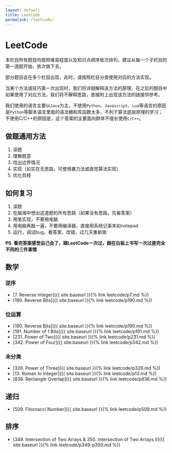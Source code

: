 ```yaml
---
layout: default
title: LeetCode
permalink: /leetcode/
---
```


# LeetCode

本栏目所有题目均按照难易程度以及知识点顺序依次排列，建议从每一个子栏目的第一道题开始，依次做下去。

部分题目会在多个栏目出现，此时，请按照栏目分类使用对应的方法实现。

当某个方法或技巧第一次出现时，我们将详细解释该方法的原理，在之后的题目中如果使用了对应方法，我们将不解释思路，直接附上出现该方法的链接供参考。

我们使用的语言主要以`Java`为主，不使用`Python`、`Javascript`、`Lua`等语言的原因是`Python`等脚本语言里面的语法糖和库函数太多，不利于算法底层原理的学习；不使用C/C++的原因是，这个答案的主要面向群体不擅长使用`C/C++`。


## 做题通用方法
1. 读题
2. 理解题意
3. 找出边界情况
4. 实现（如实在无思路，可使用暴力法或直觉算法实现）
5. 优化剪枝

## 如何复习
1. 读题
2. 在脑海中想出这道题的所有思路（如果没有思路，先看答案）
3. 用笔实现，不要用电脑
4. 用电脑再敲一遍，不要用编译器，直接用系统记事本如notepad
5. 运行，调试bug，看答案，改错，过几天重新做

**PS. 看完答案感觉自己会了，跟LeetCode一次过，跟在白板上书写一次过是完全不同的三件事情**


## 数学

### 逆序
- [7. Reverse Integer]({{ site.baseurl }}{% link leetcode/p7.md %})
- [190. Reverse Bits]({{ site.baseurl }}{% link leetcode/p190.md %})

### 位运算
- [190. Reverse Bits]({{ site.baseurl }}{% link leetcode/p190.md %})
- [191. Number of 1 Bits]({{ site.baseurl }}{% link leetcode/p191.md %})
- [231. Power of Two]({{ site.baseurl }}{% link leetcode/p231.md %})
- [342. Power of Four]({{ site.baseurl }}{% link leetcode/p342.md %})

### 未分类
- [326. Power of Three]({{ site.baseurl }}{% link leetcode/p326.md %})
- [13. Roman to Integer]({{ site.baseurl }}{% link leetcode/p13.md %})
- [836. Rectangle Overlap]({{ site.baseurl }}{% link leetcode/p836.md %})


## 递归
- [509. Fibonacci Number]({{ site.baseurl }}{% link leetcode/p509.md %})

## 排序
- [349. Intersection of Two Arrays & 350. Intersection of Two Arrays II]({{ site.baseurl }}{% link leetcode/p349-p350.md %})